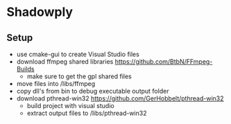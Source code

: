 # Shadowply

## Setup

- use cmake-gui to create Visual Studio files
- download ffmpeg shared libraries https://github.com/BtbN/FFmpeg-Builds
    - make sure to get the gpl shared files
- move files into <project>/libs/ffmpeg
- copy dll's from bin to debug executable output folder
- download pthread-win32 https://github.com/GerHobbelt/pthread-win32
    - build project with visual studio
    - extract output files to <project>/libs/pthread-win32

